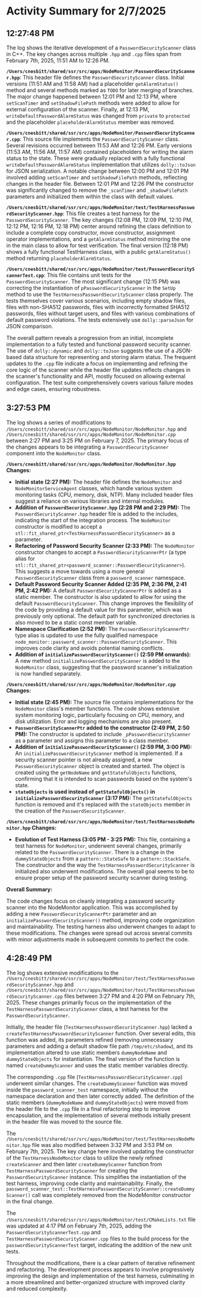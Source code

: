 # Activity Summary for 2/7/2025

## 12:27:48 PM
The log shows the iterative development of a `PasswordSecurityScanner` class in C++.  The key changes across multiple `.hpp` and `.cpp` files span from February 7th, 2025, 11:51 AM to 12:26 PM.

**`/Users/cnesbitt/shared/ssr/src/apps/NodeMonitor/PasswordSecurityScanner.hpp`**: This header file defines the `PasswordSecurityScanner` class.  Initial versions (11:51 AM and 11:58 AM) had a placeholder `getAlarmStatus()` method and several methods marked as `TODO` for later merging of branches. The major change happened between 12:01 PM and 12:13 PM, where  `setScanTimer` and `setShadowFilePath` methods were added to allow for external configuration of the scanner. Finally, at 12:13 PM,  `writeDefaultPasswordAlarmStatus` was changed from `private` to `protected` and the placeholder `placeholderAlarmStatus` member was removed.


**`/Users/cnesbitt/shared/ssr/src/apps/NodeMonitor/PasswordSecurityScanner.cpp`**: This source file implements the `PasswordSecurityScanner` class.  Several revisions occurred between 11:53 AM and 12:26 PM.  Early versions (11:53 AM, 11:56 AM, 11:57 AM)  contained placeholders for writing the alarm status to the state.  These were gradually replaced with a fully functional `writeDefaultPasswordAlarmStatus` implementation that utilizes `dolly::toJson` for JSON serialization.  A notable change between 12:00 PM and 12:01 PM involved adding `setScanTimer` and `setShadowFilePath` methods, reflecting changes in the header file. Between 12:01 PM and 12:26 PM the constructor was significantly changed to remove the  `_scanTimer` and `_shadowFilePath` parameters and initialized them within the class with default values.


**`/Users/cnesbitt/shared/ssr/src/apps/NodeMonitor/test/TestHarnessPasswordSecurityScanner.hpp`**: This file creates a test harness for the `PasswordSecurityScanner`. The  key changes (12:08 PM, 12:09 PM, 12:10 PM, 12:12 PM, 12:16 PM, 12:18 PM) center around refining the class definition to include a complete copy constructor, move constructor, assignment operator implementations, and  a `getAlarmStatus` method mirroring the one in the main class to allow for test verification. The final version (12:18 PM) shows a fully functional TestHarness class, with a public `getAlarmStatus()` method returning `placeholderAlarmStatus`.


**`/Users/cnesbitt/shared/ssr/src/apps/NodeMonitor/test/PasswordSecurityScannerTest.cpp`**: This file contains unit tests for the `PasswordSecurityScanner`. The most significant change (12:15 PM) was correcting the instantiation of `pPasswordSecurityScanner` in the `SetUp` method to use the `TestHarnessPasswordSecurityScanner` class properly.  The tests themselves cover various scenarios, including empty shadow files, files with non-SHA512 passwords, files with incorrectly formatted SHA512 passwords, files without target users, and files with various combinations of default password violations.  The tests extensively use `dolly::parseJson` for JSON comparison.


The overall pattern reveals a progression from an initial, incomplete implementation to a fully tested and functional password security scanner.  The use of `dolly::dynamic` and `dolly::toJson` suggests the use of a JSON-based data structure for representing and storing alarm status.  The frequent updates to the `.cpp` file indicate a focus on implementing and refining the core logic of the scanner while the header file updates reflects changes in the scanner's functionality and API, mostly focused on allowing external configuration.  The test suite comprehensively covers various failure modes and edge cases, ensuring robustness.


## 3:27:53 PM
The log shows a series of modifications to `/Users/cnesbitt/shared/ssr/src/apps/NodeMonitor/NodeMonitor.hpp` and `/Users/cnesbitt/shared/ssr/src/apps/NodeMonitor/NodeMonitor.cpp` between 2:27 PM and 3:25 PM on February 7, 2025.  The primary focus of the changes appears to be integrating a `PasswordSecurityScanner` component into the `NodeMonitor` class.

**`/Users/cnesbitt/shared/ssr/src/apps/NodeMonitor/NodeMonitor.hpp` Changes:**

*   **Initial state (2:27 PM):** The header file defines the `NodeMonitor` and `NodeMonitorServiceAgent` classes, which handle various system monitoring tasks (CPU, memory, disk, NTP).  Many included header files suggest a reliance on various libraries and internal modules.
*   **Addition of `PasswordSecurityScanner.hpp` (2:28 PM and 2:29 PM):** The `PasswordSecurityScanner.hpp` header file is added to the includes, indicating the start of the integration process. The `NodeMonitor` constructor is modified to accept a `stl::fit_shared_ptr<TestHarnessPasswordSecurityScanner>` as a parameter.
*   **Refactoring of Password Security Scanner (2:33 PM):** The `NodeMonitor` constructor changes to accept a `PasswordSecurityScannerPtr` (a type alias for `stl::fit_shared_ptr<password_scanner::PasswordSecurityScanner>`). This suggests a move towards using a more general `PasswordSecurityScanner` class from a `password_scanner` namespace.
*   **Default Password Security Scanner Added (2:35 PM, 2:36 PM, 2:41 PM, 2:42 PM):**  A default `PasswordSecurityScannerPtr` is added as a static member. The constructor is also updated to allow for using the default `PasswordSecurityScanner`. This change improves the flexibility of the code by providing a default value for this parameter, which was previously only optional. The default path for synchronized directories is also moved to be a static const member variable.
*   **Namespace Clarification (2:52 PM):** The `PasswordSecurityScannerPtr` type alias is updated to use the fully qualified namespace  `node_monitor::password_scanner::PasswordSecurityScanner`.  This improves code clarity and avoids potential naming conflicts.
*   **Addition of `initializePasswordSecurityScanner()` (2:59 PM onwards):** A new method `initializePasswordSecurityScanner` is added to the `NodeMonitor` class, suggesting that the password scanner's initialization is now handled separately.

**`/Users/cnesbitt/shared/ssr/src/apps/NodeMonitor/NodeMonitor.cpp` Changes:**

*   **Initial state (2:45 PM):**  The source file contains implementations for the `NodeMonitor` class's member functions. The code shows extensive system monitoring logic, particularly focusing on CPU, memory, and disk utilization.  Error and logging mechanisms are also present.
*   **`PasswordSecurityScannerPtr` added to the constructor (2:49 PM, 2:50 PM):** The constructor is updated to include `_pPasswordSecurityScanner`  as a parameter and assigns this parameter to a class member.
*   **Addition of `initializePasswordSecurityScanner()` (2:59 PM, 3:00 PM):** An `initializePasswordSecurityScanner` method is implemented.  If a security scanner pointer is not already assigned, a new `PasswordSecurityScanner` object is created and started. The object is created using the `getNodeName` and `getStatefulObjects` functions, confirming that it is intended to scan passwords based on the system's state.
*   **`stateObjects`  is used instead of `getStatefulObjects()` in `initializePasswordSecurityScanner` (3:17 PM):** The `getStatefulObjects` function is removed and it's replaced with the `stateObjects` member in the creation of the `PasswordSecurityScanner`.

**`/Users/cnesbitt/shared/ssr/src/apps/NodeMonitor/test/TestHarnessNodeMonitor.hpp` Changes:**

*   **Evolution of Test Harness (3:05 PM - 3:25 PM):** This file, containing a test harness for `NodeMonitor`, underwent several changes, primarily related to the `PasswordSecurityScanner`. There is a change in the `dummyStateObjects`  from a `pattern::StateSafe` to a `pattern::StackSafe`. The constructor and the way the `TestHarnessPasswordSecurityScanner` is initialized also underwent modifications.  The overall goal seems to be to ensure proper setup of the password security scanner during testing.

**Overall Summary:**

The code changes focus on cleanly integrating a password security scanner into the NodeMonitor application.  This was accomplished by adding a new `PasswordSecurityScannerPtr` parameter and an `initializePasswordSecurityScanner()` method, improving code organization and maintainability.  The testing harness also underwent changes to adapt to these modifications. The changes were spread out across several commits with minor adjustments made in subsequent commits to perfect the code.


## 4:28:49 PM
The log shows extensive modifications to the `/Users/cnesbitt/shared/ssr/src/apps/NodeMonitor/test/TestHarnessPasswordSecurityScanner.hpp` and `/Users/cnesbitt/shared/ssr/src/apps/NodeMonitor/test/TestHarnessPasswordSecurityScanner.cpp` files between 3:27 PM and 4:20 PM on February 7th, 2025.  These changes primarily focus on the implementation of the `TestHarnessPasswordSecurityScanner` class, a test harness for the `PasswordSecurityScanner`.

Initially, the header file (`TestHarnessPasswordSecurityScanner.hpp`) lacked a `createTestHarnessPasswordSecurityScanner` function.  Over several edits, this function was added, its parameters refined (removing unnecessary parameters and adding a default shadow file path `/tmp/etc/shadow`), and its implementation altered to use static members `dummyNodeName` and `dummyStateObjects` for instantiation.  The final version of the function is named `createDummyScanner` and uses the static member variables directly.


The corresponding `.cpp` file (`TestHarnessPasswordSecurityScanner.cpp`) underwent similar changes. The `createDummyScanner` function was moved inside the `password_scanner_test` namespace, initially without the namespace declaration and then later correctly added. The definition of the static members (`dummyNodeName` and `dummyStateObjects`)  were moved from the header file to the `.cpp` file in a final refactoring step to improve encapsulation, and the implementation of several methods initially present in the header file was moved to the source file.


The `/Users/cnesbitt/shared/ssr/src/apps/NodeMonitor/test/TestHarnessNodeMonitor.hpp` file was also modified between 3:32 PM and 3:53 PM on February 7th, 2025. The key change here involved updating the constructor of the `TestHarnessNodeMonitor` class to utilize the newly refined `createScanner` and then later `createDummyScanner`  function from `TestHarnessPasswordSecurityScanner` for creating the `PasswordSecurityScanner` instance. This simplifies the instantiation of the test harness, improving code clarity and maintainability.  Finally, the `password_scanner_test::TestHarnessPasswordSecurityScanner::createDummyScanner()` call was completely removed from the NodeMonitor constructor in the final change.

The `/Users/cnesbitt/shared/ssr/src/apps/NodeMonitor/test/CMakeLists.txt` file was updated at 4:17 PM on February 7th, 2025, adding the `PasswordSecurityScannerTest.cpp` and `TestHarnessPasswordSecurityScanner.cpp` files to the build process for the `passwordSecurityScannerTest` target, indicating the addition of the new unit tests.


Throughout the modifications, there is a clear pattern of iterative refinement and refactoring.  The development process appears to involve progressively improving the design and implementation of the test harness, culminating in a more streamlined and better-organized structure with improved clarity and reduced complexity.
